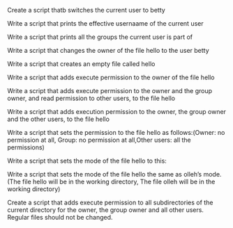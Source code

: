 Create a script thatb switches the current user to betty

Write a script that prints the effective usernaame of the current user

Write a script that prints all the groups the current user is part of

Write a script that changes the owner of the file hello to the user betty

Write a script that creates an empty file called hello

Write a script that adds execute permission to the owner of the file hello

Write a script that adds execute permission to the owner and the group owner, and read permission to other users, to the file hello

Write a script that adds execution permission to the owner, the group owner and the other users, to the file hello

Write a script that sets the permission to the file hello as follows:(Owner: no permission at all, Group: no permission at all,Other users: all the permissions)

Write a script that sets the mode of the file hello to this:

Write a script that sets the mode of the file hello the same as olleh’s mode.(The file hello will be in the working directory, The file olleh will be in the working directory)

Create a script that adds execute permission to all subdirectories of the current directory for the owner, the group owner and all other users. Regular files should not be changed.
